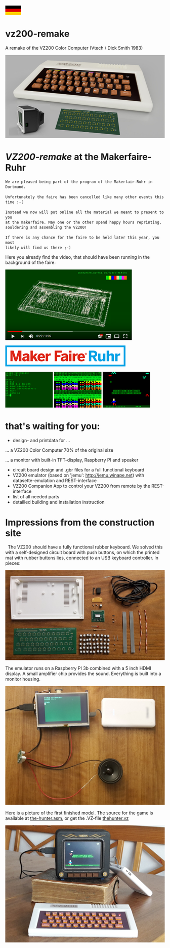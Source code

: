[![zur deutschen Seite](../images/de.png)](../README.md)

# vz200-remake
A remake of the VZ200 Color Computer (Vtech / Dick Smith 1983)

![Prototyp](../images/vz200-teaser.jpg "VZ200 - 70%")

# *VZ200-remake* at the Makerfaire-Ruhr

    We are pleased being part of the program of the Makerfair-Ruhr in Dortmund.
    
    Unfortunately the faire has been cancelled like many other events this time :-(
    
    Instead we now will put online all the material we meant to present to you
    at the makerfaire. May one or the other spend happy hours reprinting,
    souldering and assembling the VZ200! 
    
    If there is any chance for the faire to be held later this year, you most
    likely will find us there ;-)

Here you already find the video, that should have been running in the background of the faire:

[![VZ200 Presentation Makerfaire](../images/vz200-remake-presentation-youtube.png)](https://www.youtube.com/watch?v=7TxQ1y71ufA)

[![makerfaire-ruhr.com/maker2020](../images/makerfaire-ruhr-banner.png)](https://www.makerfaire-ruhr.com/meet-the-makers)

![Screenshot_02](../images/screenshot_02.png "Basic Programming")
![Screenshot_03](../images/screenshot_03.png "Charset")
![Screenshot_05](../images/screenshot_05.png "the hunter - bit by a bat")

# that's waiting for you:

* design- and printdata for ...

... a VZ200 Color Computer 70% of the original size

... a monitor with built-in TFT-display, Raspberry PI and speaker

* circuit board design and .gbr files for a full functional keyboard
* VZ200 emulator (based on 'jemu': http://jemu.winape.net) with datasette-emulation and REST-interface
* VZ200 Companion App to control your VZ200 from remote by the REST-interface
* list of all needed parts
* detailled building and installation instruction

# Impressions from the construction site
 
The VZ200 should have a fully functional rubber keyboard. We solved this with a self-designed circuit board with push buttons, on which the printed mat with rubber buttons lies, connected to an USB keyboard controller. In pieces:

![img_chassis_19_platine_teile](../images/img_chassis_19_platine_teile.jpg "keyboard in pieces")

The emulator runs on a Raspberry PI 3b combined with a 5 inch HDMI display. A small amplifier chip provides the sound. Everything is built into a monitor housing.

![img_monitor_12_raspberry_tft_audio_funktion](../images/img_monitor_12_raspberry_tft_audio_funktion.jpg "VZ200 auf dem Raspi mit Sound")

Here is a picture of the first finished model. The source for the game is available at [the-hunter.asm](../examples/the-hunter.asm), or get the .VZ-file [thehunter.vz](../examples/thehunter.vz)

![VZ200-komplett-5Zoll-Monitor-TheHunter](../images/VZ200-komplett-5Zoll-Monitor-TheHunter.jpg "das erste fertige Modell")
